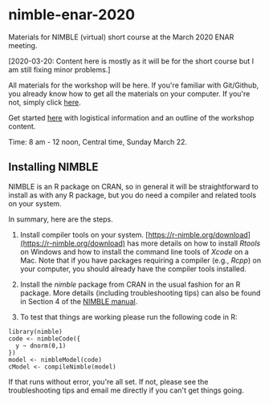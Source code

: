 # nimble-enar-2020
Materials for NIMBLE (virtual) short course at the March 2020 ENAR meeting.

[2020-03-20: Content here is mostly as it will be for the short course but I am still fixing minor problems.]

All materials for the workshop will be here. If you're familiar with Git/Github, you already know how to get all the materials on your computer. If you're not, simply click [here](https://github.com/nimble-training/nimble-enar-2020/archive/master.zip).

Get started [here](https://htmlpreview.github.io/?https://github.com/nimble-training/nimble-enar-2020/blob/master/overview_slides.html) with logistical information and an outline of the workshop content.

Time: 8 am - 12 noon, Central time, Sunday March 22.

## Installing NIMBLE

NIMBLE is an R package on CRAN, so in general it will be straightforward to install as with any R package, but you do need a compiler and related tools on your system.  

In summary, here are the steps.

1. Install compiler tools on your system. [https://r-nimble.org/download](https://r-nimble.org/download) has more details on how to install *Rtools* on Windows and how to install the command line tools of *Xcode* on a Mac. Note that if you have packages requiring a compiler (e.g., *Rcpp*) on your computer, you should already have the compiler tools installed.

2. Install the *nimble* package from CRAN in the usual fashion for an R package. More details (including troubleshooting tips) can also be found in Section 4 of the [NIMBLE manual](https://r-nimble.org/html_manual/cha-installing-nimble.html).

3) To test that things are working please run the following code  in R:

```
library(nimble)
code <- nimbleCode({
  y ~ dnorm(0,1)
})
model <- nimbleModel(code)
cModel <- compileNimble(model)
```

If that runs without error, you're all set. If not, please see the troubleshooting tips and email me directly if you can't get things going.  
